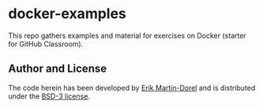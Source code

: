 # docker-examples

This repo gathers examples and material for exercises on Docker
(starter for GitHub Classroom).

## Author and License

The code herein has been developed by
[Erik Martin-Dorel](https://github.com/erikmd) and is distributed
under the [BSD-3 license](./LICENSE).
